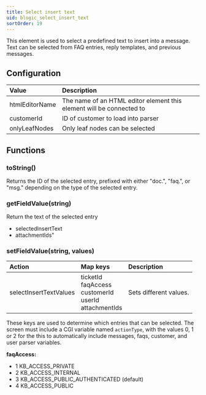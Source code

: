 ```yaml
---
title: Select insert text
uid: blogic_select_insert_text
sortOrder: 19
---
```


This element is used to select a predefined text to insert into a message.
Text can be selected from FAQ entries, reply templates, and previous messages.

## Configuration

| Value              | Description                        |
|:-------------------|:-----------------------------------|
| htmlEditorName     | The name of an HTML editor element this element will be connected to |
| customerId         | ID of customer to load into parser |
| onlyLeafNodes      | Only leaf nodes can be selected    |

## Functions

### toString()

Returns the ID of the selected entry, prefixed with either "doc.", "faq.", or "msg." depending on the type of the selected entry.

### getFieldValue(string)

Return the text of the selected entry

* selectedInsertText
* attachmentIds"

### setFieldValue(string, values)

| Action   | Map keys               | Description                         |
|:---------|:-----------------------|:------------------------------------|
| selectInsertTextValues | ticketId<br/>faqAccess<br/>customerId<br/>userId<br/>attachmentIds | Sets different values. |

These keys are used to determine which entries that can be selected. The screen must include a CGI variable named `actionType`, with the values 0, 1 or 2 for the this to automatically include messages, faqs, customer, and user parser variables.

**faqAccess:**

* 1 KB_ACCESS_PRIVATE
* 2 KB_ACCESS_INTERNAL
* 3 KB_ACCESS_PUBLIC_AUTHENTICATED (default)
* 4 KB_ACCESS_PUBLIC
